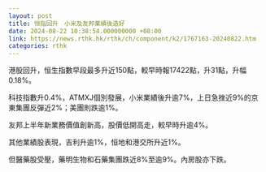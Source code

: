 ```yaml
---
layout: post
title: 恒指回升　小米及友邦業績後造好
date: 2024-08-22 10:38:54.000000000 +08:00
link: https://news.rthk.hk/rthk/ch/component/k2/1767163-20240822.htm
categories: rthk
---
```


港股回升，恒生指數早段最多升近150點，較早時報17422點，升31點，升幅0.18%。

科技指數升0.4%，ATMXJ個別發展，小米業績後升逾7%，上日急挫近9%的京東集團反彈近2%；美團則跌逾1%。

友邦上半年新業務價值創新高，股價低開高走，較早時升逾4%。

其他業績股表現，吉利升逾1%，恒地和港交所升近1%。

但醫藥股受壓，藥明生物和石藥集團跌近8%至逾9%。內房股亦下跌。
